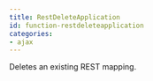 ```yaml
---
title: RestDeleteApplication
id: function-restdeleteapplication
categories:
- ajax
---
```


Deletes an existing REST mapping.
